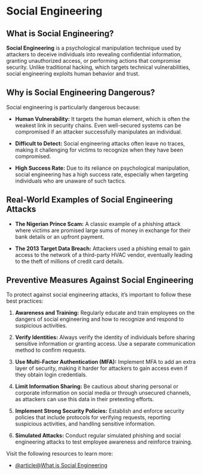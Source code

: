 # Social Engineering

## What is Social Engineering?

**Social Engineering** is a psychological manipulation technique used by attackers to deceive individuals into revealing confidential information, granting unauthorized access, or performing actions that compromise security. Unlike traditional hacking, which targets technical vulnerabilities, social engineering exploits human behavior and trust.

## Why is Social Engineering Dangerous?

Social engineering is particularly dangerous because:
- **Human Vulnerability:** It targets the human element, which is often the weakest link in security chains. Even well-secured systems can be compromised if an attacker successfully manipulates an individual.
  
- **Difficult to Detect:** Social engineering attacks often leave no traces, making it challenging for victims to recognize when they have been compromised.

- **High Success Rate:** Due to its reliance on psychological manipulation, social engineering has a high success rate, especially when targeting individuals who are unaware of such tactics.

## Real-World Examples of Social Engineering Attacks

- **The Nigerian Prince Scam:** A classic example of a phishing attack where victims are promised large sums of money in exchange for their bank details or an upfront payment.

- **The 2013 Target Data Breach:** Attackers used a phishing email to gain access to the network of a third-party HVAC vendor, eventually leading to the theft of millions of credit card details.

## Preventive Measures Against Social Engineering

To protect against social engineering attacks, it’s important to follow these best practices:

1. **Awareness and Training:** Regularly educate and train employees on the dangers of social engineering and how to recognize and respond to suspicious activities.
   
2. **Verify Identities:** Always verify the identity of individuals before sharing sensitive information or granting access. Use a separate communication method to confirm requests.

3. **Use Multi-Factor Authentication (MFA):** Implement MFA to add an extra layer of security, making it harder for attackers to gain access even if they obtain login credentials.

4. **Limit Information Sharing:** Be cautious about sharing personal or corporate information on social media or through unsecured channels, as attackers can use this data in their pretexting efforts.

5. **Implement Strong Security Policies:** Establish and enforce security policies that include protocols for verifying requests, reporting suspicious activities, and handling sensitive information.

6. **Simulated Attacks:** Conduct regular simulated phishing and social engineering attacks to test employee awareness and reinforce training.

Visit the following resources to learn more:

- [@article@What is Social Engineering](https://www.cisco.com/c/en/us/products/security/what-is-social-engineering.html)
  
